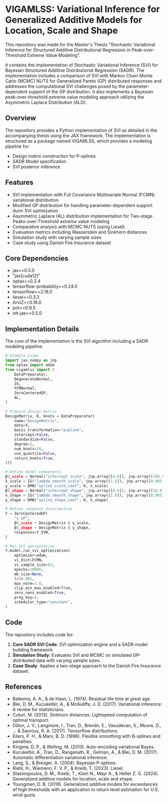# VIGAMLSS: Variational Inference for Generalized Additive Models for Location, Scale and Shape

This repository was made for the Master's Thesis "Stochastic Variational Inference for Structured Additive Distributional Regression in Peak-over-Threshold Extreme Value Modeling".

It contains the implementation of Stochastic Variational Inference (SVI) for Bayesian Structured Additive Distributional Regression (SADR). The implementation includes a comparison of SVI with Markov Chain Monte Carlo (MCMC) NUTS for Generalized Pareto (GP) distributed responses and addresses the computational SVI challenges posed by the parameter-dependent support of the GP distribution. It also implements a Bayesian peak-over-threshold extreme value modeling approach utilizing the Asymmetric Laplace Distribution (ALD).

## Overview

The repository provides a Python implementation of SVI as detailed in the accompanying thesis using the JAX framework. The implementation is structured as a package named VIGAMLSS, which provides a modeling pipeline for:

- Design matrix construction for P-splines
- SADR Model specification
- SVI posterior inference

## Features

- SVI implementation with Full Covariance Multivariate Normal (FCMN) variational distribution
- Modified GP distribution for handling parameter-dependent support durin SVI optimization
- Asymmetric Laplace (AL) distribution implementation for Two-stage Peaks-over-Threshold extreme value modeling
- Comparative analysis with MCMC NUTS (using Liesel)
- Evaluation metrics including Wasserstein and Sinkhorn distances
- Simulation study with varying sample sizes
- Case study using Danish Fire Insurance dataset

## Core Dependencies

- jax==0.5.0 
- "jax[cuda12]"
- optax==0.2.4
- tensorflow-probability==0.24.0 
- tensorflow==2.18.0 
- liesel==0.3.3 
- ArviZ==0.18.0
- pot==0.9.5 
- ott-jax==0.5.0

## Implementation Details

The core of the implementation is the SVI algorithm including a SADR modeling pipeline:

```python
# Example usage
import jax.numpy as jnp
from optax import adam
from vigamlss import (
    DataPreparator,
    DegenerateNormal,
    IG,
    FCMNormal,
    ZeroCenteredGP,
    AL,
)

# Prepare design matrix
DesignMatrix, K, knots = DataPreparator(
    name="DesignMatrix",
    data=X,
    basis_transformation="pspline",
    intercept=False,
    standardize=False,
    degree=3,
    num_knots=20,
    use_quantile=False,
    return_knots=True,
)()

# Define model components
β0_scale = Normal("intercept_scale", jnp.array([0.0]), jnp.array([100.0]), size=1)
λ_scale = IG("lambda_smooth_scale", jnp.array([1.0]), jnp.array([0.005]), size=1)
γ_scale = DMN("spline_scale_coef", K, λ_scale)
β0_shape = Normal("intercept_shape", jnp.array([0.0]), jnp.array([10.0]), size=1)
λ_shape = IG("lambda_smooth_shape", jnp.array([1.0]), jnp.array([0.005]), size=1)
γ_shape = DMN("spline_shape_coef", K, λ_shape)

# Define response distribution
Y = ZeroCenteredGP(
    "y_GP",
    β0_scale + DesignMatrix @ γ_scale,
    β0_shape + DesignMatrix @ γ_shape,
    responses=Y_SYN,
)

# Run SVI optimization
Y.model.run_svi_optimization(
    optimizer=adam,
    vi_dist=FCMN,
    vi_sample_size=64,
    epochs=20000,
    mb_size=None,
    lr=0.001,
    max_norm=1.0,
    clip_min_max_enabled=True,
    zero_nans_enabled=True,
    prng_key=1,
    scheduler_type="constant",
)
```

## Code 

The repository includes code for:

1. **Core SADR SVI Code**: SVI optimization engine and a SADR model building framework.
2. **Simulation Study**: Evaluates SVI and MCMC on simulated GP-distributed data with varying sample sizes.
3. **Case Study**: Applies a two-stage approach to the Danish Fire Insurance dataset.

## References

- Balkema, A. A., & de Haan, L. (1974). Residual life time at great age.
- Blei, D. M., Kucukelbir, A., & McAuliffe, J. D. (2017). Variational inference: A review for statisticians.
- Cuturi, M. (2013). Sinkhorn distances: Lightspeed computation of optimal transport.
- Dillon, J. V., Langmore, I., Tran, D., Brevdo, E., Vasudevan, S., Moore, D., ... & Saurous, R. A. (2017). Tensorflow distributions.
- Eilers, P. H., & Marx, B. D. (1996). Flexible smoothing with B-splines and penalties.
- Kingma, D. P., & Welling, M. (2013). Auto-encoding variational Bayes.
- Kucukelbir, A., Tran, D., Ranganath, R., Gelman, A., & Blei, D. M. (2017). Automatic differentiation variational inference.
- Lang, S., & Brezger, A. (2004). Bayesian P-splines.
- Riebl, H., Wiemann, F. V. P., & Kneib, T. (2023). Liesel.
- Stasinopoulos, D. M., Kneib, T., Klein N., Mayr A., & Heller Z. G. (2024). Generalized additive models for location, scale and shape.
- Youngman, D. B. (2019). Generalized additive models for exceedances of high thresholds with an application to return level estimation for U.S. wind gusts.

